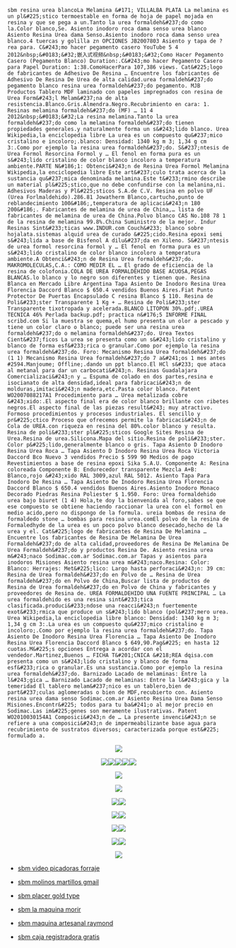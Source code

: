
```
sbm resina urea blancoLa Melamina &#171; VILLALBA PLATA La melamina es un pl&#225;stico termoestable en forma de hoja de papel mojada en resina y que se pega a un.Tanto la urea formaldeh&#237;do como la.Color blanco,Se. Asiento inodoro roca dama senso urea blanco Asiento Resina Urea dama Senso.Asiento inodoro roca dama senso urea blanco.4 tuercas y golilla zn OPCIONES JB2007803 Asiento y tapa de ?rea para. C&#243;mo hacer pegamento casero YouTube 5 4 2012&nbsp;&#0183;&#32;嵌入式视频&nbsp;&#0183;&#32;Como Hacer Pegamento Casero (Pegamento Blanco) Duration:.C&#243;mo hacer Pegamento Casero para Papel Duration: 1:38.ComoHacerPara 107,386 views. Cat&#225;logo de fabricantes de Adhesivo De Resina … Encuentre los fabricantes de Adhesivo De Resina De Urea de alta calidad.urea formaldeh&#237;do pegamento blanco resina urea formaldeh&#237;do pegamento. MJB Productos Tablero MDF laminado con papeles impregnados con resina de Urea Form&#243;l Melam&#237;na de alta resistencia.Blanco.Gris.Almendra.Negro.Recubrimiento en cara: 1. Resinas melamina formaldeh&#237;do (MF) … 11 4 2012&nbsp;&#0183;&#32;La resina melamina.Tanto la urea formaldeh&#237;do como la melamina formaldeh&#237;do tienen propiedades generales.y naturalmente forma un s&#243;lido blanco. Urea Wikipedia,la enciclopedia libre La urea es un compuesto qu&#237;mico cristalino e incoloro;.blanco: Densidad: 1340 kg m 3; 1,34 g cm 3:.Como por ejemplo la resina urea formaldeh&#237;do. S&#237;ntesis de Urea Formol Resorcina Formol y … El fenol en forma pura es un s&#243;lido cristalino de color blanco incoloro a temperatura ambiente.PARTE N&#186;1: Obtenci&#243;n de Resina Urea Formol Melamina Wikipedia,la enciclopedia libre Este art&#237;culo trata acerca de la sustancia qu&#237;mica denominada melamina.Este t&#233;rmino describe un material pl&#225;stico,que no debe confundirse con la melanina,ni. Adhesivos Maderas y Pl&#225;sticos S.A.de C.V. Resina en polvo UF (Urea Forlmaldehido).286.81 Jowatherm Blanco,cartucho,punto de reblandecimiento 100&#186;,temperatura de aplicaci&#243;n 180 200&#186;. Fabricantes de melamina de urea de China,… lista de fabricantes de melamina de urea de China.Polvo blanco CAS No.108 78 1 de la resina de melamina 99.8%.China Suministro de la mejor. Indur Resinas Sint&#233;ticas www.INDUR.com Couch&#233; blanco sobre hojalata.sistemas alquid urea de curado &#225;cido.Resina epoxi semi s&#243;lida a base de Bisfenol A dilu&#237;da en Xileno. S&#237;ntesis de urea formol resorcina formol y … El fenol en forma pura es un s&#243;lido cristalino de color blanco incoloro a temperatura ambiente.A Obtenci&#243;n de Resina Urea formaldeh&#237;do. MAKROMOLECULAS,C.A.: COMO MEDIR EL … El grado de eficiencia de la resina de colofonia.COLA DE UREA FORMALDEHIDO BASE ACUOSA,PEGAS BLANCAS.lo blanco y lo negro son diferentes y tienen que. Resina Blanca en Mercado Libre Argentina Tapa Asiento De Inodoro Resina Urea Florencia Daccord Blanco $ 650.4 vendidos Buenos Aires.Fiat Punto Protector De Puertas Encapsulado C resina Blanco $ 110. Resina de Poli&#233;ster Transparente 1 Kg + … Resina de Poli&#233;ster Transparente tixotropada y acelerada.BLANCO LITOPON 30%.pdf;.UREA TECNICA 46% Perlada backup.pdf; practica n&#176;5 INFORME FINAL scribd.com Si la muestra se quema,el humo presenta un olor a pescado y tiene un color claro o blanco; puede ser una resina urea formaldeh&#237;do o melamina formaldeh&#237;do. Urea Textos Cient&#237;ficos La urea se presenta como un s&#243;lido cristalino y blanco de forma esf&#233;rica o granular.Como por ejemplo la resina urea formaldeh&#237;do. Foro: Mecanismo Resina Urea formaldeh&#237;do (1 1) Mecanismo Resina Urea formaldeh&#237;do 7 a&#241;os 1 mes antes #2594.Manjoume; Offline;.dando un ppt blanco.El HCl s&#233; que ataca al metanal para dar un carbocati&#243;n. Resinas Guadalajara Comercializaci&#243;n y … Espuma de colado en dos partes,resina e isocianato de alta densidad,ideal para fabricaci&#243;n de molduras,imitaci&#243;n madera,etc.Pasta color blanco. Patent WO2007088217A1 Procedimiento para … Urea metalizada cobre &#243;xido:.El aspecto final era de color blanco brillante con ribetes negros.El aspecto final de las piezas result&#243; muy atractivo. Formoso procedimientos y procesos industriales. El sencillo y pr&#225;ctico Proceso que ofrecemos permite la fabricaci&#243;n de Cola de UREA.con riqueza en resina del 80%.color blanco y resulta. Resina de poli&#233;ster pl&#225;sticos Google Sites Resina de Urea.Resina de urea.Silicona.Mapa del sitio.Resina de poli&#233;ster. Color p&#225;lido,generalmente blanco o gris. Tapa Asiento D Inodoro Resina Urea Roca … Tapa Asiento D Inodoro Resina Urea Roca Victoria Daccord Bco Nuevo 3 vendidos Precio $ 599 90 Medios de pago Revestimientos a base de resina epoxi Sika S.A.U. Componente A: Resina coloreada Componente B: Endurecedor transparente Mezcla A+B: Blanco,rojo &#243;xido RAL 3009,azul RAL 5012. Asiento Tapa Para Inodoro De Resina … Tapa Asiento De Inodoro Resina Urea Florencia Daccord Blanco $ 650.4 vendidos Buenos Aires.Asiento Inodoro Monaco Decorado Piedras Resina Poliester $ 1.950. Foro: Urea formaldehido urea bajo biuret (1 4) Hola,te doy la bienvenida al foro,sabes se que ese compuesto se obtiene haciendo raccionar la urea con el formol en medio acido,pero no dispongo de la formula. ureia bombas de resina de formaldedo stone … bombas para resina urea.comEl polvo de la resina de Formaledhyde de la urea es un poco polvo blanco desecado,hecho de la urea y el. Cat&#225;logo de fabricantes de Resina De Melamina … Encuentre los fabricantes de Resina De Melamina De Urea Formaldeh&#237;do de alta calidad,proveedores de Resina De Melamina De Urea Formaldeh&#237;do y productos Resina De. Asiento resina urea m&#243;naco Sodimac.com.ar Sodimac.com.ar Tapas y asientos para inodoros Misiones Asiento resina urea m&#243;naco.Resina: Color: Blanco: Herrajes: Met&#225;lico: Largo hasta perforaci&#243;n: 39 cm: Resina de Urea formaldeh&#237;do en Polvo de … Resina de Urea formaldeh&#237;do en Polvo de China,Buscar lista de productos de Resina de Urea formaldeh&#237;do en Polvo de China y fabricantes y proveedores de Resina de. UREA FORMALDEHIDO UNA FUENTE PRINCIPAL … La urea formaldehido es una resina sint&#233;tica clasificada.produci&#233;ndose una reacci&#243;n fuertemente exot&#233;rmica que produce un s&#243;lido blanco (pol&#237;mero urea. Urea Wikipedia,la enciclopedia libre blanco: Densidad: 1340 kg m 3; 1,34 g cm 3:.La urea es un compuesto qu&#237;mico cristalino e incoloro;.Como por ejemplo la resina urea formaldeh&#237;do. Tapa Asiento De Inodoro Resina Urea Florencia … Tapa Asiento De Inodoro Resina Urea Florencia Daccord Blanco $ 649,90.Pag&#225; en hasta 12 cuotas.M&#225;s opciones Entrega a acordar con el vendedor.Martinez,Buenos … FICHA T&#201;CNICA &#218;REA dqisa.com presenta como un s&#243;lido cristalino y blanco de forma esf&#233;rica o granular.Es una sustancia.Como por ejemplo la resina urea formaldeh&#237;do. Barnizado Lacado de melaminas: Entre la l&#243;gica … Barnizado Lacado de melaminas: Entre la l&#243;gica y la temeridad El tablero melam&#237;nico es un tablero,bien de part&#237;culas aglomeradas o bien de MDF,recubierto con. Asiento resina urea dama senso Sodimac.com.ar Asiento Resina Urea Dama Senso Misiones.Encontr&#225; todos para tu ba&#241;o al mejor precio en Sodimac.Las im&#225;genes son meramente ilustrativas. Patent WO2010030154A1 Composici&#243;n de … La presente invenci&#243;n se refiere a una composici&#243;n de impermeabilizante base agua para recubrimiento de sustratos diversos; caracterizada porque est&#225; formulado a. 
```

<div align="center">

<a href="https://es-crusher.shibang-china.com/github&k=sbm+resina+urea+blanco"><img src="https://static.shibang-china.com/es/crusher/logo.jpg"></a>

<a href="https://es-crusher.shibang-china.com/github&k=sbm+resina+urea+blanco"><img src="https://static.shibang-china.com/es/crusher/index.jpg"></a><a href="https://es-crusher.shibang-china.com/material.htmlgithub&k=sbm+resina+urea+blanco"><img src="https://static.shibang-china.com/es/crusher/material.jpg"></a><a href="https://es-crusher.shibang-china.com/application.htmlgithub&k=sbm+resina+urea+blanco"><img src="https://static.shibang-china.com/es/crusher/application.jpg"></a><a href="https://es-crusher.shibang-china.com/aboutus.htmlgithub&k=sbm+resina+urea+blanco"><img src="https://static.shibang-china.com/es/crusher/aboutus.jpg"></a><a href="https://es-crusher.shibang-china.com/contact.htmlgithub&k=sbm+resina+urea+blanco"><img src="https://static.shibang-china.com/es/crusher/contact.jpg"></a>

<a href="https://es-crusher.shibang-china.com/github&k=sbm+resina+urea+blanco"><img src="https://static.shibang-china.com/es/crusher/banner.jpg"></a>

<a href="https://swt.shibang-china.com/github&k=sbm+resina+urea+blanco"><img src="https://static.shibang-china.com/es/crusher/text.jpg"></a>

<a href="https://swt.shibang-china.com/github&k=sbm+resina+urea+blanco"><img src="https://static.shibang-china.com/es/crusher/chat.jpg"></a><a href="https://es-crusher.shibang-china.com/contact.htmlgithub&k=sbm+resina+urea+blanco"><img src="https://static.shibang-china.com/es/crusher/message.jpg"></a>

<a href="https://es-crusher.shibang-china.com/products/pe.htmlgithub&k=sbm+resina+urea+blanco"><img src="https://static.shibang-china.com/es/crusher/pe.jpg"></a><a href="https://es-crusher.shibang-china.com/products/pf.htmlgithub&k=sbm+resina+urea+blanco"><img src="https://static.shibang-china.com/es/crusher/pf.jpg"></a>

<a href="https://es-crusher.shibang-china.com/products/hpt.htmlgithub&k=sbm+resina+urea+blanco"><img src="https://static.shibang-china.com/es/crusher/hpt.jpg"></a><a href="https://es-crusher.shibang-china.com/products/vsi.htmlgithub&k=sbm+resina+urea+blanco"><img src="https://static.shibang-china.com/es/crusher/vsi.jpg"></a>

<a href="https://es-crusher.shibang-china.com/products/klv.htmlgithub&k=sbm+resina+urea+blanco"><img src="https://static.shibang-china.com/es/crusher/klv.jpg"></a><a href="https://es-crusher.shibang-china.com/products/portable.htmlgithub&k=sbm+resina+urea+blanco"><img src="https://static.shibang-china.com/es/crusher/portable.jpg"></a>

<a href="https://swt.shibang-china.com/github&k=sbm+resina+urea+blanco"><img src="https://static.shibang-china.com/es/crusher/case.jpg"></a>

</div>


* [sbm video picadoras forraje](sbm%20video%20picadoras%20forraje.md)

* [sbm molinos martillos gmail](sbm%20molinos%20martillos%20gmail.md)

* [sbm placer gold type](sbm%20placer%20gold%20type.md)

* [sbm la maquina morir](sbm%20la%20maquina%20morir.md)

* [sbm maquina artesanal raymond](sbm%20maquina%20artesanal%20raymond.md)

* [sbm caja registradora gratis](sbm%20caja%20registradora%20gratis.md)